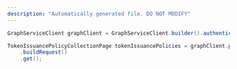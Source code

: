 ```yaml
---
description: "Automatically generated file. DO NOT MODIFY"
---
```

<!-- markdownlint-disable MD041 -->

```java
GraphServiceClient graphClient = GraphServiceClient.builder().authenticationProvider( authProvider ).buildClient();

TokenIssuancePolicyCollectionPage tokenIssuancePolicies = graphClient.policies().tokenIssuancePolicies()
    .buildRequest()
    .get();
```
